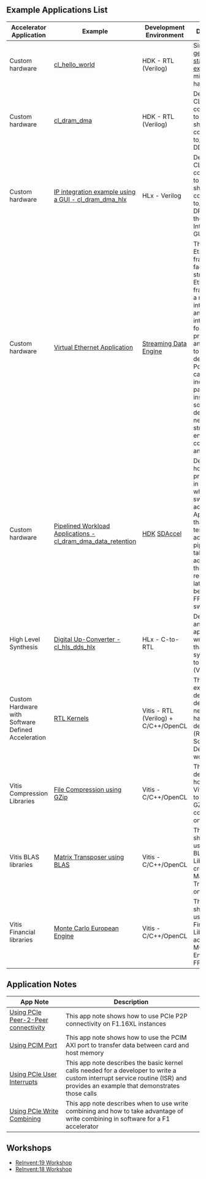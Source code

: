 ## Example Applications List

| Accelerator Application | Example | Development Environment | Description |
| --------|---------|---------|-------|
| Custom hardware | [cl\_hello\_world](../../hdk/cl/examples/cl_hello_world) | HDK - RTL (Verilog) | Simple [getting started example](../../hdk/README.md) with minimal hardware |
| Custom hardware | [cl\_dram\_dma](../../hdk/cl/examples/cl_dram_dma) | HDK - RTL (Verilog) | Demonstrates CL connectivity to the F1 shell and connectivity to/from all DDRs |
| Custom hardware | [IP integration example using a GUI - cl\_dram\_dma\_hlx](../../hdk/cl/examples/cl_dram_dma_hlx) | HLx - Verilog  | Demonstrates CL connectivity to the F1 shell and connectivity to/from DRAM using the Vivado IP Integrator GUI |
| Custom hardware | [Virtual Ethernet Application](../../sdk/apps/virtual-ethernet) | [Streaming Data Engine](../../hdk/cl/examples/cl_sde) | The Virtual Ethernet framework facilitates streaming Ethernet frames from a network interface (or any source) into the FPGA for processing and back out to some destination. Possible use cases for this include deep packet inspection, software defined networking, stream encryption or compression, and more. |
| Custom hardware | [Pipelined Workload Applications - cl\_dram\_dma\_data\_retention](../../hdk/docs/data_retention.md)| [HDK](../../hdk/cl/examples/cl_dram_dma/software/runtime/test_dram_dma_retention.c) [SDAccel](../../SDAccel/examples/aws/data_retention) | Demonstrates how to preserve data in DRAMs while swapping out accelerators. Applications that use a temporal accelerator pipeline can take advantage of this feature to reduce latency between FPGA image swaps  |
| High Level Synthesis | [Digital Up-Converter - cl\_hls\_dds\_hlx](../../hdk/cl/examples/cl_hls_dds_hlx) | HLx - C-to-RTL  | Demonstrates an example application written in C that is synthesized to RTL (Verilog) |
| Custom Hardware with Software Defined Acceleration | [RTL Kernels](https://github.com/Xilinx/Vitis_Accel_Examples/tree/master/rtl_kernels) | Vitis - RTL (Verilog) + C/C++/OpenCL  | These examples demonstrate developing new hardware designs (RTL) in a Software Defined workflow|
| Vitis Compression Libraries | [File Compression using GZip](https://github.com/Xilinx/Vitis_Accel_Examples/tree/master/library_examples/gzip_app) | Vitis - C/C++/OpenCL  | This example demonstrates how to use Vitis Libraries to speed up GZIP compression on an FPGA |
| Vitis BLAS libraries | [Matrix Transposer using BLAS](https://github.com/Xilinx/Vitis_Accel_Examples/tree/master/library_examples/transp) | Vitis - C/C++/OpenCL  | This example shows how to use Vitis BLAS Libraries to create a Matrix Transposer on an FPGA |
| Vitis Financial libraries | [Monte Carlo European Engine](https://github.com/Xilinx/Vitis_Accel_Examples/tree/master/library_examples/MCEuropeanEngine) | Vitis - C/C++/OpenCL  | This example shows how to use Vitis Financial Libraries to accelerate MCEuropean Engine on an FPGA|

## Application Notes 

App Note | Description |
|---------|---------|
| [Using PCIe Peer-2-Peer connectivity](https://github.com/awslabs/aws-fpga-app-notes/tree/master/Using-PCIe-Peer2Peer) | This app note shows how to use PCIe P2P connectivity on F1.16XL instances |
| [Using PCIM Port](https://github.com/awslabs/aws-fpga-app-notes/tree/master/Using-PCIM-Port) | This app note shows how to use the PCIM AXI port to transfer data between card and host memory |
| [Using PCIe User Interrupts](https://github.com/awslabs/aws-fpga-app-notes/tree/master/Using-PCIe-Interrupts) | This app note describes the basic kernel calls needed for a developer to write a custom interrupt service routine (ISR) and provides an example that demonstrates those calls |
| [Using PCIe Write Combining](https://github.com/awslabs/aws-fpga-app-notes/tree/master/Using-PCIe-Write-Combining) | This app note describes when to use write combining and how to take advantage of write combining in software for a F1 accelerator |

## Workshops

* [ReInvent:19 Workshop](https://github.com/awslabs/aws-fpga-app-notes/tree/master/reInvent19_Developer_Workshop)
* [ReInvent:18 Workshop](https://github.com/awslabs/aws-fpga-app-notes/tree/master/reInvent18_Developer_Workshop)
